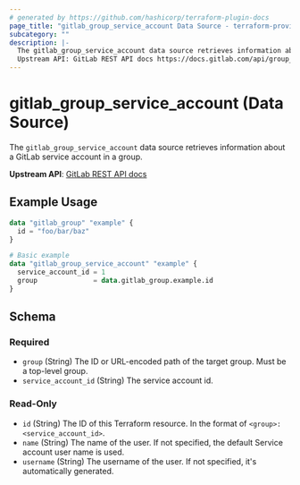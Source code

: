 ```yaml
---
# generated by https://github.com/hashicorp/terraform-plugin-docs
page_title: "gitlab_group_service_account Data Source - terraform-provider-gitlab"
subcategory: ""
description: |-
  The gitlab_group_service_account data source retrieves information about a GitLab service account in a group.
  Upstream API: GitLab REST API docs https://docs.gitlab.com/api/group_service_accounts/#list-service-account-users
---
```


# gitlab_group_service_account (Data Source)

The `gitlab_group_service_account` data source retrieves information about a GitLab service account in a group.

**Upstream API**: [GitLab REST API docs](https://docs.gitlab.com/api/group_service_accounts/#list-service-account-users)

## Example Usage

```terraform
data "gitlab_group" "example" {
  id = "foo/bar/baz"
}

# Basic example
data "gitlab_group_service_account" "example" {
  service_account_id = 1
  group              = data.gitlab_group.example.id
}
```

<!-- schema generated by tfplugindocs -->
## Schema

### Required

- `group` (String) The ID or URL-encoded path of the target group. Must be a top-level group.
- `service_account_id` (String) The service account id.

### Read-Only

- `id` (String) The ID of this Terraform resource. In the format of `<group>:<service_account_id>`.
- `name` (String) The name of the user. If not specified, the default Service account user name is used.
- `username` (String) The username of the user. If not specified, it's automatically generated.
